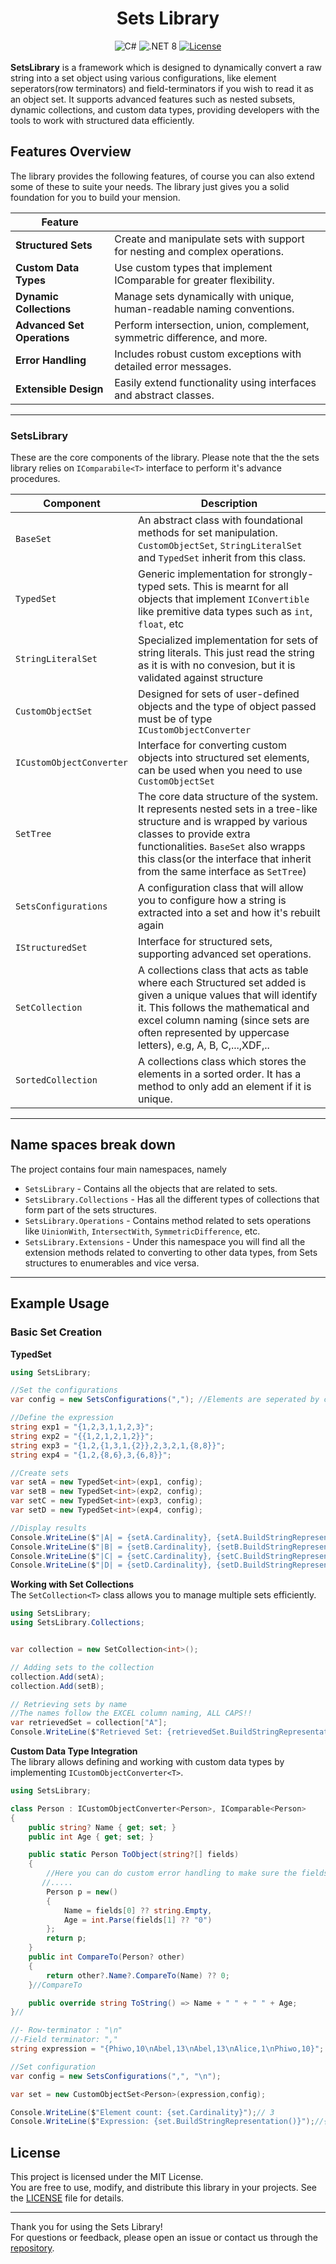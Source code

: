 <h1 align="center">Sets Library</h1>
<div align="center">
  <img src="https://img.shields.io/badge/language-C%23-blue.svg" alt="C#" />
  <img src="https://img.shields.io/badge/.NET-8.0-blueviolet.svg" alt=".NET 8" />
  <a href="https://github.com/Shisui-Pho/Sets-Library/blob/main/LICENSE">
    <img src="https://img.shields.io/github/license/Shisui-Pho/Sets-Library" alt="License" />
  </a>
</div>
<br>
<strong>SetsLibrary</strong> is a framework which is designed to dynamically convert a raw string into a set object using various configurations, like element seperators(row terminators) and field-terminators if you wish to read it as an object set. It supports advanced features such as nested subsets, dynamic collections, and custom data types, providing developers with the tools to work with structured data efficiently.
<br>


## Features Overview
The library provides the following features, of course you can also extend some of these to suite your needs. The library just gives you a solid foundation for you to build your mension.

| Feature                           |                                                                                          |
|-----------------------------------|-----------------------------------------------------------------------------------------------------|
| **Structured Sets**               | Create and manipulate sets with support for nesting and complex operations.                        |
| **Custom Data Types**             | Use custom types that implement IComparable for greater flexibility.                               |
| **Dynamic Collections**           | Manage sets dynamically with unique, human-readable naming conventions.                           |
| **Advanced Set Operations**       | Perform intersection, union, complement, symmetric difference, and more.                          |
| **Error Handling**                | Includes robust custom exceptions with detailed error messages.                                   |
| **Extensible Design**             | Easily extend functionality using interfaces and abstract classes.                                |
---

### **SetsLibrary**
These are the core components of the library. Please note that the the sets library relies on `IComparabile<T>` interface to perform it's advance procedures. 

| Component               | Description                                                                          |
|-------------------------|--------------------------------------------------------------------------------------|
| `BaseSet`               | An abstract class with foundational methods for set manipulation. `CustomObjectSet`, `StringLiteralSet` and `TypedSet` inherit from this class. |
 `TypedSet`              | Generic implementation for strongly-typed sets. This is mearnt for all objects that implement `IConvertible` like premitive data types such as `int`, `float`, etc |
| `StringLiteralSet`      | Specialized implementation for sets of string literals. This just read the string as it is with no convesion, but it is validated against structure |
| `CustomObjectSet`       | Designed for sets of user-defined objects and the type of object passed must be of type `ICustomObjectConverter`|
| `ICustomObjectConverter` | Interface for converting custom objects into structured set elements, can be used when you need to use `CustomObjectSet`                |
| `SetTree`              | The core data structure of the system. It represents nested sets in a tree-like structure and is wrapped by various classes to provide extra functionalities. `BaseSet` also wrapps this class(or the interface that inherit from the same interface as `SetTree`)|
|`SetsConfigurations`| A configuration class that will allow you to configure how a string is extracted into a set and how it's rebuilt again|
| `IStructuredSet`        | Interface for structured sets, supporting advanced set operations.                   |
|`SetCollection`| A collections class that acts as table where each Structured set added is given a unique values that will identify it. This follows the mathematical and excel column naming (since sets are often represented by uppercase letters), e.g, A, B, C,...,XDF,..|
|`SortedCollection`|A collections class which stores the elements in a sorted order. It has a method to only add an element if it is unique.|

---
## Name spaces break down  
The project contains four main namespaces, namely
- `SetsLibrary` - Contains all the objects that are related to sets.
- `SetsLibrary.Collections` - Has all the different types of collections that form part of the sets structures.
- `SetsLibrary.Operations` - Contains method related to sets operations like `UinionWith`, `IntersectWith`, `SymmetricDifference`, etc.  
- `SetsLibrary.Extensions` - Under this namespace you will find all the extension methods related to converting to other data types, from Sets structures to enumerables and vice versa.  

---

## Example Usage

### Basic Set Creation

**TypedSet**
```csharp
using SetsLibrary;

//Set the configurations
var config = new SetsConfigurations(","); //Elements are seperated by commas

//Define the expression
string exp1 = "{1,2,3,1,1,2,3}";
string exp2 = "{{1,2,1,2,1,2}}";
string exp3 = "{1,2,{1,3,1,{2}},2,3,2,1,{8,8}}";
string exp4 = "{1,2,{8,6},3,{6,8}}";

//Create sets
var setA = new TypedSet<int>(exp1, config);
var setB = new TypedSet<int>(exp2, config);
var setC = new TypedSet<int>(exp3, config);
var setD = new TypedSet<int>(exp4, config);

//Display results
Console.WriteLine($"|A| = {setA.Cardinality}, {setA.BuildStringRepresentation()}");// |A| = 3, {1,2,3}
Console.WriteLine($"|B| = {setB.Cardinality}, {setB.BuildStringRepresentation()}");// |B| = 1, {{1,2}}
Console.WriteLine($"|C| = {setC.Cardinality}, {setC.BuildStringRepresentation()}");// |C| = 5, {1,2,3,{8},{1,3,{2}}}
Console.WriteLine($"|D| = {setD.Cardinality}, {setD.BuildStringRepresentation()}");// |D| = 4, {1,2,3,{6,8}}
```
**Working with Set Collections**  
The `SetCollection<T>` class allows you to manage multiple sets efficiently.

```csharp
using SetsLibrary;
using SetsLibrary.Collections;


var collection = new SetCollection<int>();

// Adding sets to the collection
collection.Add(setA);
collection.Add(setB);

// Retrieving sets by name
//The names follow the EXCEL column naming, ALL CAPS!!
var retrievedSet = collection["A"];
Console.WriteLine($"Retrieved Set: {retrievedSet.BuildStringRepresentation()}");//{1,2,3}
``` 
**Custom Data Type Integration**  
The library allows defining and working with custom data types by implementing `ICustomObjectConverter<T>`.

```csharp
using SetsLibrary;

class Person : ICustomObjectConverter<Person>, IComparable<Person>
{
    public string? Name { get; set; }
    public int Age { get; set; }

    public static Person ToObject(string?[] fields)
    {
        //Here you can do custom error handling to make sure the fields are in the way you like
       //.....
        Person p = new()
        {
            Name = fields[0] ?? string.Empty,
            Age = int.Parse(fields[1] ?? "0")
        };
        return p;
    }
    public int CompareTo(Person? other)
    {
        return other?.Name?.CompareTo(Name) ?? 0;
    }//CompareTo

    public override string ToString() => Name + " " + " " + Age;
}//

//- Row-terminator : "\n"
//-Field terminator: ","
string expression = "{Phiwo,10\nAbel,13\nAbel,13\nAlice,1\nPhiwo,10}";

//Set configuration
var config = new SetsConfigurations(",", "\n");

var set = new CustomObjectSet<Person>(expression,config);

Console.WriteLine($"Element count: {set.Cardinality}");// 3
Console.WriteLine($"Expression: {set.BuildStringRepresentation()}");//{ Abel 13\nAlice 1\nPhiwo 10}
```

## **License**

This project is licensed under the MIT License.  
You are free to use, modify, and distribute this library in your projects. See the [LICENSE](https://github.com/Shisui-Pho/Sets-Library/blob/main/LICENSE) file for details.

---

Thank you for using the Sets Library!  
For questions or feedback, please open an issue or contact us through the [repository](https://github.com/Shisui-Pho/Sets-Library).



